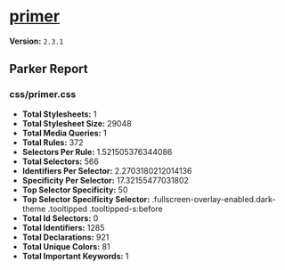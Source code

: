 # [primer]( http://primercss.io )

**Version:** `2.3.1`

## Parker Report

### css/primer.css

- **Total Stylesheets:** 1
- **Total Stylesheet Size:** 29048
- **Total Media Queries:** 1
- **Total Rules:** 372
- **Selectors Per Rule:** 1.521505376344086
- **Total Selectors:** 566
- **Identifiers Per Selector:** 2.2703180212014136
- **Specificity Per Selector:** 17.32155477031802
- **Top Selector Specificity:** 50
- **Top Selector Specificity Selector:** .fullscreen-overlay-enabled.dark-theme .tooltipped .tooltipped-s:before
- **Total Id Selectors:** 0
- **Total Identifiers:** 1285
- **Total Declarations:** 921
- **Total Unique Colors:** 81
- **Total Important Keywords:** 1
